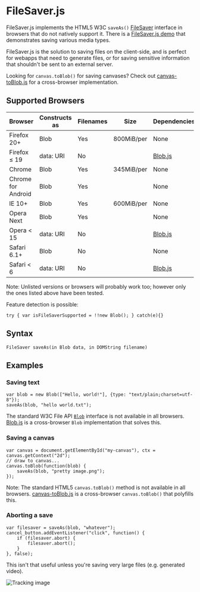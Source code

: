FileSaver.js
============

FileSaver.js implements the HTML5 W3C `saveAs()` [FileSaver][1] interface in browsers that do
not natively support it. There is a [FileSaver.js demo][2] that demonstrates saving
various media types.

FileSaver.js is the solution to saving files on the client-side, and is perfect for
webapps that need to generate files, or for saving sensitive information that shouldn't be
sent to an external server.

Looking for `canvas.toBlob()` for saving canvases? Check out
[canvas-toBlob.js](https://github.com/eligrey/canvas-toBlob.js) for a cross-browser implementation.

Supported Browsers
------------------

| Browser        | Constructs as | Filenames    | Size       | Dependencies |
| -------------- | ------------- | ------------ | ---------- | ------------ |
| Firefox 20+    | Blob          | Yes          | 800MiB/per | None         |
| Firefox ≤ 19   | data: URI     | No           |            | [Blob.js](https://github.com/eligrey/Blob.js) |
| Chrome         | Blob          | Yes          | 345MiB/per | None         |
| Chrome for Android | Blob      | Yes          |            | None         |
| IE 10+         | Blob          | Yes          | 600MiB/per | None         |
| Opera Next     | Blob          | Yes          |            | None         |
| Opera < 15     | data: URI     | No           |            | [Blob.js](https://github.com/eligrey/Blob.js) |
| Safari 6.1+    | Blob          | No           |            | None         |
| Safari < 6     | data: URI     | No           |            | [Blob.js](https://github.com/eligrey/Blob.js) |



Note: Unlisted versions or browsers will probably work too; however only the ones listed above have been tested.

Feature detection is possible:

    try { var isFileSaverSupported = !!new Blob(); } catch(e){}

Syntax
------

    FileSaver saveAs(in Blob data, in DOMString filename)

Examples
--------

### Saving text

    var blob = new Blob(["Hello, world!"], {type: "text/plain;charset=utf-8"});
    saveAs(blob, "hello world.txt");

The standard W3C File API [`Blob`][3] interface is not available in all browsers.
[Blob.js][4] is a cross-browser `Blob` implementation that solves this.

### Saving a canvas

    var canvas = document.getElementById("my-canvas"), ctx = canvas.getContext("2d");
	// draw to canvas...
    canvas.toBlob(function(blob) {
        saveAs(blob, "pretty image.png");
    });

Note: The standard HTML5 `canvas.toBlob()` method is not available in all browsers.
[canvas-toBlob.js][5] is a cross-browser `canvas.toBlob()` that polyfills this.

### Aborting a save

    var filesaver = saveAs(blob, "whatever");
    cancel_button.addEventListener("click", function() {
        if (filesaver.abort) {
            filesaver.abort();
        }
    }, false);

This isn't that useful unless you're saving very large files (e.g. generated video).

![Tracking image](https://in.getclicky.com/212712ns.gif)

  [1]: http://www.w3.org/TR/file-writer-api/#the-filesaver-interface
  [2]: http://eligrey.com/demos/FileSaver.js/
  [3]: https://developer.mozilla.org/en-US/docs/DOM/Blob
  [4]: https://github.com/eligrey/Blob.js
  [5]: https://github.com/eligrey/canvas-toBlob.js
